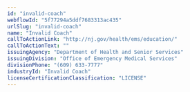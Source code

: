 ```yaml
---
id: "invalid-coach"
webflowId: "5f77294a5ddf7683313ac435"
urlSlug: "invalid-coach"
name: "Invalid Coach"
callToActionLink: "http://nj.gov/health/ems/education/"
callToActionText: ""
issuingAgency: "Department of Health and Senior Services"
issuingDivision: "Office of Emergency Medical Services"
divisionPhone: "(609) 633-7777"
industryId: "Invalid Coach"
licenseCertificationClassification: "LICENSE"
---
```

